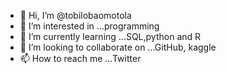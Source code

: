 - 👋 Hi, I’m @tobilobaomotola
- 👀 I’m interested in ...programming 
- 🌱 I’m currently learning ...SQL,python and R
- 💞️ I’m looking to collaborate on ...GitHub, kaggle
- 📫 How to reach me ...Twitter

<!---
tobilobaomotola/tobilobaomotola is a ✨ special ✨ repository because its `README.md` (this file) appears on your GitHub profile.
You can click the Preview link to take a look at your changes.
--->
